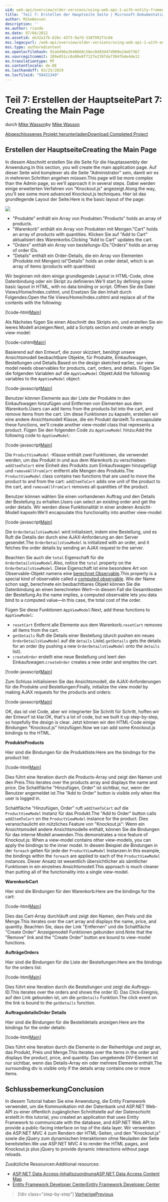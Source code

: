 ```yaml
---
uid: web-api/overview/older-versions/using-web-api-1-with-entity-framework-5/using-web-api-with-entity-framework-part-7
title: 'Teil 7: Erstellen der Hauptseite Seite | Microsoft-Dokumentation'
author: MikeWasson
description: ''
ms.author: riande
ms.date: 07/04/2012
ms.assetid: eb32a17b-626c-4373-9a7d-3387992f3c04
msc.legacyurl: /web-api/overview/older-versions/using-web-api-1-with-entity-framework-5/using-web-api-with-entity-framework-part-7
msc.type: authoredcontent
ms.openlocfilehash: 91a6496e2640668c58ec0493d47d909e2de67367
ms.sourcegitcommit: 289e051cc8a90e8f7127e239fda73047bde4de12
ms.translationtype: MT
ms.contentlocale: de-DE
ms.lasthandoff: 03/25/2019
ms.locfileid: "58421349"
---
```

<a name="part-7-creating-the-main-page"></a><span data-ttu-id="09178-102">Teil 7: Erstellen der Hauptseite</span><span class="sxs-lookup"><span data-stu-id="09178-102">Part 7: Creating the Main Page</span></span>
====================
<span data-ttu-id="09178-103">durch [Mike Wasson](https://github.com/MikeWasson)</span><span class="sxs-lookup"><span data-stu-id="09178-103">by [Mike Wasson](https://github.com/MikeWasson)</span></span>

[<span data-ttu-id="09178-104">Abgeschlossenes Projekt herunterladen</span><span class="sxs-lookup"><span data-stu-id="09178-104">Download Completed Project</span></span>](http://code.msdn.microsoft.com/ASP-NET-Web-API-with-afa30545)

## <a name="creating-the-main-page"></a><span data-ttu-id="09178-105">Erstellen der Hauptseite</span><span class="sxs-lookup"><span data-stu-id="09178-105">Creating the Main Page</span></span>

<span data-ttu-id="09178-106">In diesem Abschnitt erstellen Sie die Seite für die Hauptassembly der Anwendung.</span><span class="sxs-lookup"><span data-stu-id="09178-106">In this section, you will create the main application page.</span></span> <span data-ttu-id="09178-107">Auf dieser Seite wird komplexer als die Seite "Administrator" sein, damit wir es in mehreren Schritten angehen müssen.</span><span class="sxs-lookup"><span data-stu-id="09178-107">This page will be more complex than the Admin page, so we'll approach it in several steps.</span></span> <span data-ttu-id="09178-108">Dabei werden einige erweiterten Verfahren von "Knockout.js" angezeigt.</span><span class="sxs-lookup"><span data-stu-id="09178-108">Along the way, you'll see some more advanced Knockout.js techniques.</span></span> <span data-ttu-id="09178-109">Hier ist das grundlegende Layout der Seite:</span><span class="sxs-lookup"><span data-stu-id="09178-109">Here is the basic layout of the page:</span></span>

![](using-web-api-with-entity-framework-part-7/_static/image1.png)

- <span data-ttu-id="09178-110">"Produkte" enthält ein Array von Produkten.</span><span class="sxs-lookup"><span data-stu-id="09178-110">"Products" holds an array of products.</span></span>
- <span data-ttu-id="09178-111">"Warenkorb" enthält ein Array von Produkten mit Mengen.</span><span class="sxs-lookup"><span data-stu-id="09178-111">"Cart" holds an array of products with quantities.</span></span> <span data-ttu-id="09178-112">Klicken Sie auf "Add to Cart" aktualisiert des Warenkorbs.</span><span class="sxs-lookup"><span data-stu-id="09178-112">Clicking "Add to Cart" updates the cart.</span></span>
- <span data-ttu-id="09178-113">"Orders" enthält ein Array von bestellungs-IDs.</span><span class="sxs-lookup"><span data-stu-id="09178-113">"Orders" holds an array of order IDs.</span></span>
- <span data-ttu-id="09178-114">"Details" enthält ein Order-Details, die ein Array von Elementen (Produkte mit Mengen) ist</span><span class="sxs-lookup"><span data-stu-id="09178-114">"Details" holds an order detail, which is an array of items (products with quantities)</span></span>

<span data-ttu-id="09178-115">Wir beginnen mit dem einige grundlegende Layout in HTML-Code, ohne Datenbindung oder ein Skript zu definieren.</span><span class="sxs-lookup"><span data-stu-id="09178-115">We'll start by defining some basic layout in HTML, with no data binding or script.</span></span> <span data-ttu-id="09178-116">Öffnen Sie die Datei Views/Home/Index.cshtml, und Ersetzen Sie den Inhalt durch Folgendes:</span><span class="sxs-lookup"><span data-stu-id="09178-116">Open the file Views/Home/Index.cshtml and replace all of the contents with the following:</span></span>

[!code-html[Main](using-web-api-with-entity-framework-part-7/samples/sample1.html)]

<span data-ttu-id="09178-117">Als Nächstes fügen Sie einen Abschnitt des Skripts ein, und erstellen Sie ein leeres Modell anzeigen:</span><span class="sxs-lookup"><span data-stu-id="09178-117">Next, add a Scripts section and create an empty view-model:</span></span>

[!code-cshtml[Main](using-web-api-with-entity-framework-part-7/samples/sample2.cshtml)]

<span data-ttu-id="09178-118">Basierend auf den Entwurf, die zuvor skizziert, benötigt unsere Ansichtsmodell beobachtbare Objekte, für Produkte, Einkaufswagen, Bestellungen und Details.</span><span class="sxs-lookup"><span data-stu-id="09178-118">Based on the design sketched earlier, our view model needs observables for products, cart, orders, and details.</span></span> <span data-ttu-id="09178-119">Fügen Sie die folgenden Variablen auf die `AppViewModel` Objekt:</span><span class="sxs-lookup"><span data-stu-id="09178-119">Add the following variables to the `AppViewModel` object:</span></span>

[!code-javascript[Main](using-web-api-with-entity-framework-part-7/samples/sample3.js)]

<span data-ttu-id="09178-120">Benutzer können Elemente aus der Liste der Produkte in den Einkaufswagen hinzufügen und Entfernen von Elementen aus dem Warenkorb.</span><span class="sxs-lookup"><span data-stu-id="09178-120">Users can add items from the products list into the cart, and remove items from the cart.</span></span> <span data-ttu-id="09178-121">Um diese Funktionen zu kapseln, erstellen wir eine andere Ansichtsmodell Klasse, die ein Produkt darstellt.</span><span class="sxs-lookup"><span data-stu-id="09178-121">To encapsulate these functions, we'll create another view-model class that represents a product.</span></span> <span data-ttu-id="09178-122">Fügen Sie den folgenden Code zu `AppViewModel` hinzu:</span><span class="sxs-lookup"><span data-stu-id="09178-122">Add the following code to `AppViewModel`:</span></span>

[!code-javascript[Main](using-web-api-with-entity-framework-part-7/samples/sample4.js?highlight=4)]

<span data-ttu-id="09178-123">Die `ProductViewModel` -Klasse enthält zwei Funktionen, die verwendet werden, um das Produkt in und aus dem Warenkorb zu verschieben: `addItemToCart` eine Einheit des Produkts zum Einkaufswagen hinzugefügt und `removeAllFromCart` entfernt alle Mengen des Produkts.</span><span class="sxs-lookup"><span data-stu-id="09178-123">The `ProductViewModel` class contains two functions that are used to move the product to and from the cart: `addItemToCart` adds one unit of the product to the cart, and `removeAllFromCart` removes all quantities of the product.</span></span>

<span data-ttu-id="09178-124">Benutzer können wählen Sie einen vorhandenen Auftrag und den Details der Bestellung zu erhalten.</span><span class="sxs-lookup"><span data-stu-id="09178-124">Users can select an existing order and get the order details.</span></span> <span data-ttu-id="09178-125">Wir werden diese Funktionalität in einer anderen Ansicht-Modell kapseln:</span><span class="sxs-lookup"><span data-stu-id="09178-125">We'll encapsulate this functionality into another view-model:</span></span>

[!code-javascript[Main](using-web-api-with-entity-framework-part-7/samples/sample5.js?highlight=4)]

<span data-ttu-id="09178-126">Die `OrderDetailsViewModel` wird initialisiert, indem eine Bestellung, und es Ruft die Details der durch eine AJAX-Anforderung an den Server gesendet.</span><span class="sxs-lookup"><span data-stu-id="09178-126">The `OrderDetailsViewModel` is initialized with an order, and it fetches the order details by sending an AJAX request to the server.</span></span>

<span data-ttu-id="09178-127">Beachten Sie auch die `total` Eigenschaft für die `OrderDetailsViewModel`.</span><span class="sxs-lookup"><span data-stu-id="09178-127">Also, notice the `total` property on the `OrderDetailsViewModel`.</span></span> <span data-ttu-id="09178-128">Diese Eigenschaft ist eine besondere Art von Observable-Objekt namens eine [berechnet Observable](http://knockoutjs.com/documentation/computedObservables.html).</span><span class="sxs-lookup"><span data-stu-id="09178-128">This property is a special kind of observable called a [computed observable](http://knockoutjs.com/documentation/computedObservables.html).</span></span> <span data-ttu-id="09178-129">Wie der Name schon sagt, berechnete ein beobachtbares Objekt können Sie die Datenbindung an einen berechneten Wert&#8212;in diesem Fall die Gesamtkosten der Bestellung.</span><span class="sxs-lookup"><span data-stu-id="09178-129">As the name implies, a computed observable lets you data bind to a computed value&#8212;in this case, the total cost of the order.</span></span>

<span data-ttu-id="09178-130">Fügen Sie diese Funktionen `AppViewModel`:</span><span class="sxs-lookup"><span data-stu-id="09178-130">Next, add these functions to `AppViewModel`:</span></span>

- <span data-ttu-id="09178-131">`resetCart` Entfernt alle Elemente aus dem Warenkorb.</span><span class="sxs-lookup"><span data-stu-id="09178-131">`resetCart` removes all items from the cart.</span></span>
- <span data-ttu-id="09178-132">`getDetails` Ruft die Details einer Bestellung (durch pushen ein neues `OrderDetailsViewModel` auf die `details` Liste).</span><span class="sxs-lookup"><span data-stu-id="09178-132">`getDetails` gets the details for an order (by pushing a new `OrderDetailsViewModel` onto the `details` list).</span></span>
- <span data-ttu-id="09178-133">`createOrder` erstellt eine neue Bestellung und leert den Einkaufswagen.</span><span class="sxs-lookup"><span data-stu-id="09178-133">`createOrder` creates a new order and empties the cart.</span></span>


[!code-javascript[Main](using-web-api-with-entity-framework-part-7/samples/sample6.js?highlight=4)]

<span data-ttu-id="09178-134">Zum Schluss initialisieren Sie das Ansichtsmodell, die AJAX-Anforderungen für die Produkte und Bestellungen:</span><span class="sxs-lookup"><span data-stu-id="09178-134">Finally, initialize the view model by making AJAX requests for the products and orders:</span></span>

[!code-javascript[Main](using-web-api-with-entity-framework-part-7/samples/sample7.js)]

<span data-ttu-id="09178-135">OK, das ist viel Code, aber wir integrierter Sie Schritt für Schritt, hoffen wir der Entwurf ist klar.</span><span class="sxs-lookup"><span data-stu-id="09178-135">OK, that's a lot of code, but we built it up step-by-step, so hopefully the design is clear.</span></span> <span data-ttu-id="09178-136">Jetzt können wir den HTML-Code einige Bindungen "Knockout.js" hinzufügen.</span><span class="sxs-lookup"><span data-stu-id="09178-136">Now we can add some Knockout.js bindings to the HTML.</span></span>

<span data-ttu-id="09178-137">**Produkte**</span><span class="sxs-lookup"><span data-stu-id="09178-137">**Products**</span></span>

<span data-ttu-id="09178-138">Hier sind die Bindungen für die Produktliste:</span><span class="sxs-lookup"><span data-stu-id="09178-138">Here are the bindings for the product list:</span></span>

[!code-html[Main](using-web-api-with-entity-framework-part-7/samples/sample8.html)]

<span data-ttu-id="09178-139">Dies führt eine Iteration durch die Products-Array und zeigt den Namen und den Preis.</span><span class="sxs-lookup"><span data-stu-id="09178-139">This iterates over the products array and displays the name and price.</span></span> <span data-ttu-id="09178-140">Die Schaltfläche "Hinzufügen, Order" ist sichtbar, nur, wenn der Benutzer angemeldet ist.</span><span class="sxs-lookup"><span data-stu-id="09178-140">The "Add to Order" button is visible only when the user is logged in.</span></span>

<span data-ttu-id="09178-141">Schaltfläche "Hinzufügen, Order" ruft `addItemToCart` auf die `ProductViewModel` Instanz für das Produkt.</span><span class="sxs-lookup"><span data-stu-id="09178-141">The "Add to Order" button calls `addItemToCart` on the `ProductViewModel` instance for the product.</span></span> <span data-ttu-id="09178-142">Dies veranschaulicht ein nützliches Feature von "Knockout.js": Wenn ein Ansichtsmodell andere Ansichtsmodelle enthält, können Sie die Bindungen für das interne Modell anwenden.</span><span class="sxs-lookup"><span data-stu-id="09178-142">This demonstrates a nice feature of Knockout.js: When a view-model contains other view-models, you can apply the bindings to the inner model.</span></span> <span data-ttu-id="09178-143">In diesem Beispiel die Bindungen in der `foreach` gelten für jede der `ProductViewModel` Instanzen.</span><span class="sxs-lookup"><span data-stu-id="09178-143">In this example, the bindings within the `foreach` are applied to each of the `ProductViewModel` instances.</span></span> <span data-ttu-id="09178-144">Dieser Ansatz ist wesentlich übersichtlicher als sämtlicher Funktionen in ein einzelnes Ansichtsmodell.</span><span class="sxs-lookup"><span data-stu-id="09178-144">This approach is much cleaner than putting all of the functionality into a single view-model.</span></span>

<span data-ttu-id="09178-145">**Warenkorb**</span><span class="sxs-lookup"><span data-stu-id="09178-145">**Cart**</span></span>

<span data-ttu-id="09178-146">Hier sind die Bindungen für den Warenkorb:</span><span class="sxs-lookup"><span data-stu-id="09178-146">Here are the bindings for the cart:</span></span>

[!code-html[Main](using-web-api-with-entity-framework-part-7/samples/sample9.html)]

<span data-ttu-id="09178-147">Dies das Cart-Array durchläuft und zeigt den Namen, den Preis und die Menge.</span><span class="sxs-lookup"><span data-stu-id="09178-147">This iterates over the cart array and displays the name, price, and quantity.</span></span> <span data-ttu-id="09178-148">Beachten Sie, dass der Link "Entfernen" und die Schaltfläche "Create Order" Anzeigemodell Funktionen gebunden sind.</span><span class="sxs-lookup"><span data-stu-id="09178-148">Note that the "Remove" link and the "Create Order" button are bound to view-model functions.</span></span>

<span data-ttu-id="09178-149">**Aufträge**</span><span class="sxs-lookup"><span data-stu-id="09178-149">**Orders**</span></span>

<span data-ttu-id="09178-150">Hier sind die Bindungen für die Liste der Bestellungen:</span><span class="sxs-lookup"><span data-stu-id="09178-150">Here are the bindings for the orders list:</span></span>

[!code-html[Main](using-web-api-with-entity-framework-part-7/samples/sample10.html)]

<span data-ttu-id="09178-151">Dies führt eine Iteration durch die Bestellungen und zeigt die Auftrags-ID.</span><span class="sxs-lookup"><span data-stu-id="09178-151">This iterates over the orders and shows the order ID.</span></span> <span data-ttu-id="09178-152">Das Click-Ereignis, auf den Link gebunden ist, um die `getDetails` Funktion.</span><span class="sxs-lookup"><span data-stu-id="09178-152">The click event on the link is bound to the `getDetails` function.</span></span>

<span data-ttu-id="09178-153">**Auftragsdetails**</span><span class="sxs-lookup"><span data-stu-id="09178-153">**Order Details**</span></span>

<span data-ttu-id="09178-154">Hier sind die Bindungen für die Bestelldetails anzeigen:</span><span class="sxs-lookup"><span data-stu-id="09178-154">Here are the bindings for the order details:</span></span>

[!code-html[Main](using-web-api-with-entity-framework-part-7/samples/sample11.html)]

<span data-ttu-id="09178-155">Dies führt eine Iteration durch die Elemente in der Reihenfolge und zeigt an, das Produkt, Preis und Menge.</span><span class="sxs-lookup"><span data-stu-id="09178-155">This iterates over the items in the order and displays the product, price, and quantity.</span></span> <span data-ttu-id="09178-156">Das umgebende DIV-Element ist nur sichtbar, wenn das Details-Array ein oder mehrere Elemente enthält.</span><span class="sxs-lookup"><span data-stu-id="09178-156">The surrounding div is visible only if the details array contains one or more items.</span></span>

## <a name="conclusion"></a><span data-ttu-id="09178-157">Schlussbemerkung</span><span class="sxs-lookup"><span data-stu-id="09178-157">Conclusion</span></span>

<span data-ttu-id="09178-158">In diesem Tutorial haben Sie eine Anwendung, die Entity Framework verwendet, um die Kommunikation mit der Datenbank und ASP.NET Web-API zu einer öffentlich zugänglichen Schnittstelle auf der Datenschicht erstellt.</span><span class="sxs-lookup"><span data-stu-id="09178-158">In this tutorial, you created an application that uses Entity Framework to communicate with the database, and ASP.NET Web API to provide a public-facing interface on top of the data layer.</span></span> <span data-ttu-id="09178-159">Wir verwenden die ASP.NET MVC 4 zum Rendern der HTML-Seiten, und den "Knockout.js" sowie die jQuery zum dynamischen Interaktionen ohne Neuladen der Seite bereitstellen.</span><span class="sxs-lookup"><span data-stu-id="09178-159">We use ASP.NET MVC 4 to render the HTML pages, and Knockout.js plus jQuery to provide dynamic interactions without page reloads.</span></span>

<span data-ttu-id="09178-160">Zusätzliche Ressourcen:</span><span class="sxs-lookup"><span data-stu-id="09178-160">Additional resources:</span></span>

- [<span data-ttu-id="09178-161">ASP.NET Data Access-Inhaltszuordnung</span><span class="sxs-lookup"><span data-stu-id="09178-161">ASP.NET Data Access Content Map</span></span>](https://msdn.microsoft.com/library/6759sth4.aspx)
- [<span data-ttu-id="09178-162">Entity Framework Developer Center</span><span class="sxs-lookup"><span data-stu-id="09178-162">Entity Framework Developer Center</span></span>](https://msdn.microsoft.com/data/ef)

> [!div class="step-by-step"]
> [<span data-ttu-id="09178-163">Vorherige</span><span class="sxs-lookup"><span data-stu-id="09178-163">Previous</span></span>](using-web-api-with-entity-framework-part-6.md)
